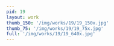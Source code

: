 ```yaml
---
pid: 19
layout: work
thumb_150: '/img/works/19/19_150x.jpg'
thumb_75: '/img/works/19/19_75x.jpg'
full: '/img/works/19/19_640x.jpg'
---
```

